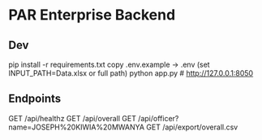 # PAR Enterprise Backend

## Dev
pip install -r requirements.txt
copy .env.example -> .env (set INPUT_PATH=Data.xlsx or full path)
python app.py  # http://127.0.0.1:8050

## Endpoints
GET /api/healthz
GET /api/overall
GET /api/officer?name=JOSEPH%20KIWIA%20MWANYA
GET /api/export/overall.csv
